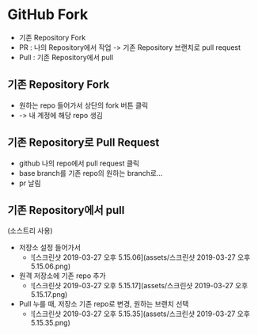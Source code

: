# GitHub Fork

- 기존 Repository Fork
- PR : 나의 Repository에서 작업 -> 기존 Repository 브랜치로 pull request
- Pull : 기존 Repository에서 pull 



## 기존 Repository Fork

- 원하는 repo 들어가서 상단의 fork 버튼 클릭
- -> 내 계정에 해당 repo 생김



## 기존 Repository로 Pull Request

- github 나의 repo에서 pull request 클릭
- base branch를 기존 repo의 원하는 branch로…
- pr 날림



## 기존 Repository에서 pull

(소스트리 사용)

- 저장소 설정 들어가서
  - ![스크린샷 2019-03-27 오후 5.15.06](assets/스크린샷 2019-03-27 오후 5.15.06.png)
- 원격 저장소에 기존 repo 추가
  - ![스크린샷 2019-03-27 오후 5.15.17](assets/스크린샷 2019-03-27 오후 5.15.17.png)
- Pull 누를 때, 저장소 기존 repo로 변경, 원하는 브랜치 선택
  - ![스크린샷 2019-03-27 오후 5.15.35](assets/스크린샷 2019-03-27 오후 5.15.35.png)